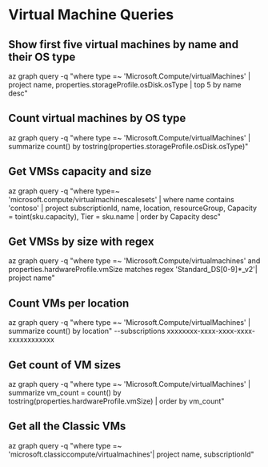 # Virtual Machine Queries
## Show first five virtual machines by name and their OS type
az graph query -q "where type =~ 'Microsoft.Compute/virtualMachines' | project name, properties.storageProfile.osDisk.osType | top 5 by name desc"

## Count virtual machines by OS type
az graph query -q "where type =~ 'Microsoft.Compute/virtualMachines' | summarize count() by tostring(properties.storageProfile.osDisk.osType)"

## Get VMSs capacity and size
az graph query -q "where type=~ 'microsoft.compute/virtualmachinescalesets' | where name contains 'contoso' | project subscriptionId, name, location, resourceGroup, Capacity = toint(sku.capacity), Tier = sku.name | order by Capacity desc"

## Get VMSs by size with regex
az graph query -q "where type =~ 'Microsoft.Compute/virtualmachines' and properties.hardwareProfile.vmSize matches regex 'Standard_DS[0-9]*_v2'| project name"

## Count VMs per location
az graph query -q "where type =~ 'Microsoft.Compute/virtualMachines' | summarize count() by location" --subscriptions xxxxxxxx-xxxx-xxxx-xxxx-xxxxxxxxxxxx

## Get count of VM sizes
az graph query -q "where type =~ 'Microsoft.Compute/virtualMachines' | summarize vm_count = count() by tostring(properties.hardwareProfile.vmSize) | order by vm_count"

## Get all the Classic VMs
az graph query -q "where type =~ 'microsoft.classiccompute/virtualmachines'| project name, subscriptionId"
